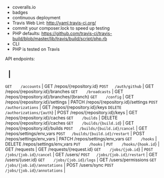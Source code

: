 - coveralls.io
- badges
- continuous deployment
- Travis Web Lint: http://yaml.travis-ci.org/
- commit your composer.lock to speed up testing
- PHP defaults: https://github.com/travis-ci/travis-build/blob/master/lib/travis/build/script/php.rb
- CLI
- PHP is tested on Travis

API endpoints:

&nbsp; | &nbsp;
------------------------------------------------------

`GET    /accounts`                      | GET    /repos/{repository.id}
`POST   /auth/github`                   | GET    /repos/{repository.id}/branches
`GET    /broadcasts`                    | GET    /repos/{repository.id}/branches/{branch}
`GET    /config`                        | GET    /repos/{repository.id}/settings
                                        | PATCH  /repos/{repository.id}/settings
`POST   /authorizations`                | GET    /repos/{repository.id}/keys
`DELETE /authorizations/{auth`}         | POST   /repos/{repository.id}/keys
                                        | GET    /repos/{repository.id}/caches
`GET    /builds`                        | DELETE /repos/{repository.id}/caches
`GET    /builds/{build.id`}             | GET    /repos/{repository.id}/builds
`POST   /builds/{build.id}/cancel`      | GET    /repos/settings/env_vars
`POST   /builds/{build.id}/restart`     | POST   /repos/settings/env_vars
                                        | PATCH  /repos/settings/env_vars
`GET    /hooks`                         | DELETE /repos/settings/env_vars
`PUT    /hooks`                         |
`PUT    /hooks/{hook.id`}               | GET    /requests
                                        | GET    /requests/{request.id}
`GET    /jobs/{job.id`}                 |
`POST   /jobs/{job.id}/cancel`          | GET    /users/
`POST   /jobs/{job.id}/restart`         | GET    /users/{user.id}
`GET    /jobs/{job.id}/logs`            | GET    /users/permissions
`GET    /jobs/{job.id}/annotations`     | POST   /users/sync
`POST   /jobs/{job.id}/annotations`     |

